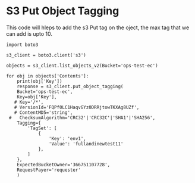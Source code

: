 # S3 Put Object Tagging

This  code will hleps to add the s3 Put tag on the oject, the max tag that we can add is upto 10.


```
import boto3

s3_client = boto3.client('s3')

objects = s3_client.list_objects_v2(Bucket='ops-test-ec')

for obj in objects['Contents']:
    print(obj['Key'])
    response = s3_client.put_object_tagging(
    Bucket='ops-test-ec',
    Key=obj['Key'],
   # Key='/*',
   # VersionId='FQPf0LC1HaqvGYz0DRRjtowTKXAg8UZf',
   # ContentMD5='string',
 #   ChecksumAlgorithm='CRC32'|'CRC32C'|'SHA1'|'SHA256',
    Tagging={
        'TagSet': [
            {
                'Key': 'env1',
                'Value': 'fullandinewtest11'
            },
        ]
    },
    ExpectedBucketOwner='366751107728',
    RequestPayer='requester'
    )


```


